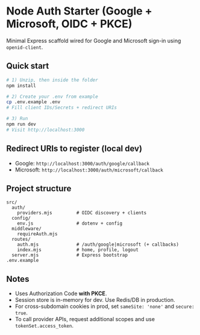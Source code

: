 # Node Auth Starter (Google + Microsoft, OIDC + PKCE)

Minimal Express scaffold wired for Google and Microsoft sign-in using `openid-client`.

## Quick start

```bash
# 1) Unzip, then inside the folder
npm install

# 2) Create your .env from example
cp .env.example .env
# Fill client IDs/Secrets + redirect URIs

# 3) Run
npm run dev
# Visit http://localhost:3000
```

## Redirect URIs to register (local dev)

- Google:     `http://localhost:3000/auth/google/callback`
- Microsoft:  `http://localhost:3000/auth/microsoft/callback`

## Project structure

```
src/
  auth/
    providers.mjs         # OIDC discovery + clients
  config/
    env.js                # dotenv + config
  middleware/
    requireAuth.mjs
  routes/
    auth.mjs              # /auth/google|microsoft (+ callbacks)
    index.mjs             # home, profile, logout
  server.mjs              # Express bootstrap
.env.example
```

## Notes

- Uses Authorization Code **with PKCE**.
- Session store is in-memory for dev. Use Redis/DB in production.
- For cross-subdomain cookies in prod, set `sameSite: 'none'` and `secure: true`.
- To call provider APIs, request additional scopes and use `tokenSet.access_token`.
